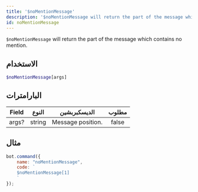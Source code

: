 ```yaml
---
title: '$noMentionMessage'
description: '$noMentionMessage will return the part of the message which contains no mention.'
id: noMentionMessage
---
```


`$noMentionMessage` will return the part of the message which contains no mention.

## الاستخدام

```php
$noMentionMessage[args]
```

## البارامترات

| Field | النوع  | الديسكبربشين      | مطلوب |
| ----- | ------ | ----------------- |:-----:|
| args? | string | Message position. | false |

## مثال

```javascript
bot.command({
    name: "noMentionMessage",
    code: `
    $noMentionMessage[1]
    `
});
```